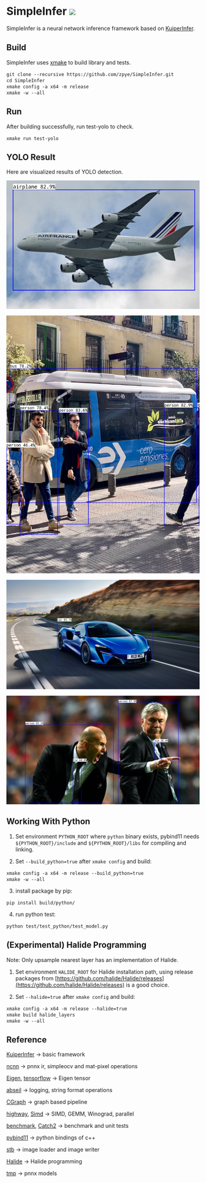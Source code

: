 # SimpleInfer ![](https://github.com/zpye/SimpleInfer/workflows/xmake/badge.svg)

SimpleInfer is a neural network inference framework based on [KuiperInfer](https://github.com/zjhellofss/KuiperInfer).

## Build

SimpleInfer uses [xmake](https://xmake.io/#/) to build library and tests.

```shell
git clone --recursive https://github.com/zpye/SimpleInfer.git
cd SimpleInfer
xmake config -a x64 -m release
xmake -w --all
```
## Run

After building successfully, run test-yolo to check.

```shell
xmake run test-yolo
```

## YOLO Result

Here are visualized results of YOLO detection.

![result_31.jpg](imgs/result_31.jpg)

![result_bus.jpg](imgs/result_bus.jpg)

![result_car.jpg](imgs/result_car.jpg)

![result_zidane.jpg](imgs/result_zidane.jpg)

## Working With Python

1. Set environment `PYTHON_ROOT` where `python` binary exists, pybind11 needs `${PYTHON_ROOT}/include` and `${PYTHON_ROOT}/libs` for compiling and linking.

2. Set `--build_python=true` after `xmake config` and build: 

```shell
xmake config -a x64 -m release --build_python=true
xmake -w --all
```

3. install package by pip:

```shell
pip install build/python/
```

4. run python test:

```shell
python test/test_python/test_model.py
```

## (Experimental) Halide Programming

Note: Only upsample nearest layer has an implementation of Halide.

1. Set environment `HALIDE_ROOT` for Halide installation path, using release packages from [https://github.com/halide/Halide/releases](https://github.com/halide/Halide/releases) is a good choice.

2. Set `--halide=true` after `xmake config` and build: 

```shell
xmake config -a x64 -m release --halide=true
xmake build halide_layers
xmake -w --all
```

## Reference

[KuiperInfer](https://github.com/zjhellofss/KuiperInfer) -> basic framework

[ncnn](https://github.com/Tencent/ncnn) -> pnnx ir, simpleocv and mat-pixel operations

[Eigen](https://gitlab.com/libeigen/eigen), [tensorflow](https://github.com/tensorflow/tensorflow) -> Eigen tensor

[abseil](https://github.com/abseil/abseil-cpp) -> logging, string format operations

[CGraph](https://github.com/ChunelFeng/CGraph) -> graph based pipeline

[highway](https://github.com/google/highway), [Simd](https://github.com/ermig1979/Simd) -> SIMD, GEMM, Winograd, parallel

[benchmark](https://github.com/google/benchmark), [Catch2](https://github.com/catchorg/Catch2) -> benchmark and unit tests

[pybind11](https://github.com/pybind/pybind11) -> python bindings of c++

[stb](https://github.com/nothings/stb) -> image loader and image writer

[Halide](https://github.com/halide/Halide) -> Halide programming

[tmp](https://github.com/zjhellofss/tmp) -> pnnx models
